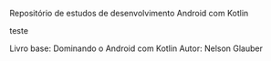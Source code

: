 Repositório de estudos de desenvolvimento Android com Kotlin

teste 

Livro base: Dominando o Android com Kotlin
Autor: Nelson Glauber
